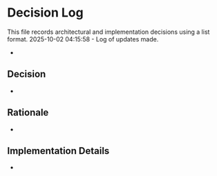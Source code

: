 # Decision Log

This file records architectural and implementation decisions using a list format.
2025-10-02 04:15:58 - Log of updates made.

*

## Decision

*

## Rationale 

*

## Implementation Details

*   